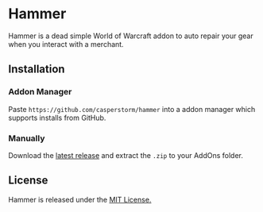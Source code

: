 # Hammer

Hammer is a dead simple World of Warcraft addon to auto repair your gear when you interact with a merchant.

## Installation

### Addon Manager

Paste `https://github.com/casperstorm/hammer` into a addon manager which supports installs from GitHub.  

### Manually

Download the [latest release](https://github.com/casperstorm/hammer/releases/latest) and extract the `.zip` to your AddOns folder.

## License

Hammer is released under the [MIT License.](https://github.com/casperstorm/hammer/blob/master/LICENSE)
